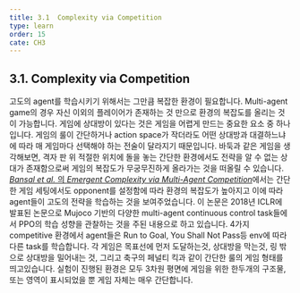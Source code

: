 ```yaml
---
title: 3.1  Complexity via Competition
type: learn
order: 15
cate: CH3
---
```


## 3.1. Complexity via Competition

고도의 agent를 학습시키기 위해서는 그만큼 복잡한 환경이 필요합니다. Multi-agent game의 경우 자신 이외의 플레이어가 존재하는 것 만으로 환경의 복잡도를 올리는 것이 가능합니다. 게임에 상대방이 있다는 것은 게임을 어렵게 만드는 중요한 요소 중 하나입니다. 게임의 룰이 간단하거나 action space가 작더라도 어떤 상대방과 대결하느냐에 따라 매 게임마다 선택해야 하는 전술이 달라지기 때문입니다. 바둑과 같은 게임을 생각해보면, 격자 판 위 적절한 위치에 돌을 놓는 간단한 환경에서도 전략을 알 수 없는 상대가 존재함으로써 게임의 복잡도가 무궁무진하게 올라가는 것을 떠올릴 수 있습니다. [_Bansal et al._ 의 _Emergent Complexity via Multi-Agent Competition_](https://arxiv.org/pdf/1710.03748.pdf)에서는 간단한 게임 세팅에서도 opponent를 설정함에 따라 환경의 복잡도가 높아지고 이에 따라 agent들이 고도의 전략을 학습하는 것을 보여주었습니다. 이 논문은 2018년 ICLR에 발표된 논문으로 Mujoco 기반의 다양한 multi-agent continuous control task들에서 PPO의 학습 성향을 관찰하는 것을 주된 내용으로 하고 있습니다. 4가지 competitive 환경에서 agent들은 Run to Goal, You Shall Not Pass등 env에 따라 다른 task를 학습합니다. 각 게임은 목표선에 먼저 도달하는것, 상대방을 막는것, 링 밖으로 상대방을 밀어내는 것, 그리고 축구의 페널티 킥과 같이 간단한 룰의 게임 형태를 띄고있습니다. 실험이 진행된 환경은 모두 3차원 평면에 게임을 위한 한두개의 구조물, 또는 영역이 표시되었을 뿐 게임 자체는 매우 간단합니다.
